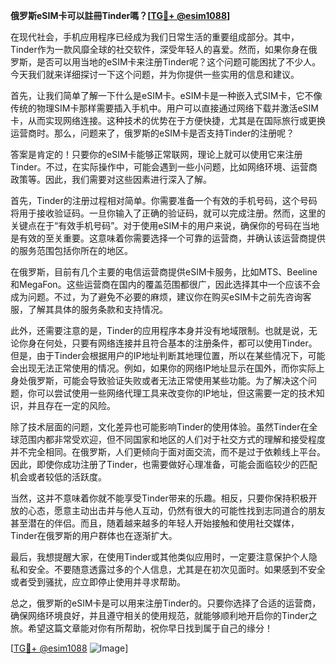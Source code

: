 **俄罗斯eSIM卡可以註冊Tinder嗎？[[TG💪+ @esim1088](https://t.me/s/esim1088)]**

在现代社会，手机应用程序已经成为我们日常生活的重要组成部分。其中，Tinder作为一款风靡全球的社交软件，深受年轻人的喜爱。然而，如果你身在俄罗斯，是否可以用当地的eSIM卡来注册Tinder呢？这个问题可能困扰了不少人。今天我们就来详细探讨一下这个问题，并为你提供一些实用的信息和建议。

首先，让我们简单了解一下什么是eSIM卡。eSIM卡是一种嵌入式SIM卡，它不像传统的物理SIM卡那样需要插入手机中。用户可以直接通过网络下载并激活eSIM卡，从而实现网络连接。这种技术的优势在于方便快捷，尤其是在国际旅行或更换运营商时。那么，问题来了，俄罗斯的eSIM卡是否支持Tinder的注册呢？

答案是肯定的！只要你的eSIM卡能够正常联网，理论上就可以使用它来注册Tinder。不过，在实际操作中，可能会遇到一些小问题，比如网络环境、运营商政策等。因此，我们需要对这些因素进行深入了解。

首先，Tinder的注册过程相对简单。你需要准备一个有效的手机号码，这个号码将用于接收验证码。一旦你输入了正确的验证码，就可以完成注册。然而，这里的关键点在于“有效手机号码”。对于使用eSIM卡的用户来说，确保你的号码在当地是有效的至关重要。这意味着你需要选择一个可靠的运营商，并确认该运营商提供的服务范围包括你所在的地区。

在俄罗斯，目前有几个主要的电信运营商提供eSIM卡服务，比如MTS、Beeline和MegaFon。这些运营商在国内的覆盖范围都很广，因此选择其中一个应该不会成为问题。不过，为了避免不必要的麻烦，建议你在购买eSIM卡之前先咨询客服，了解其具体的服务条款和支持情况。

此外，还需要注意的是，Tinder的应用程序本身并没有地域限制。也就是说，无论你身在何处，只要有网络连接并且符合基本的注册条件，都可以使用Tinder。但是，由于Tinder会根据用户的IP地址判断其地理位置，所以在某些情况下，可能会出现无法正常使用的情况。例如，如果你的网络IP地址显示在国外，而你实际上身处俄罗斯，可能会导致验证失败或者无法正常使用某些功能。为了解决这个问题，你可以尝试使用一些网络代理工具来改变你的IP地址，但这需要一定的技术知识，并且存在一定的风险。

除了技术层面的问题，文化差异也可能影响Tinder的使用体验。虽然Tinder在全球范围内都非常受欢迎，但不同国家和地区的人们对于社交方式的理解和接受程度并不完全相同。在俄罗斯，人们更倾向于面对面交流，而不是过于依赖线上平台。因此，即使你成功注册了Tinder，也需要做好心理准备，可能会面临较少的匹配机会或者较低的活跃度。

当然，这并不意味着你就不能享受Tinder带来的乐趣。相反，只要你保持积极开放的心态，愿意主动出击并与他人互动，仍然有很大的可能性找到志同道合的朋友甚至潜在的伴侣。而且，随着越来越多的年轻人开始接触和使用社交媒体，Tinder在俄罗斯的用户群体也在逐渐扩大。

最后，我想提醒大家，在使用Tinder或其他类似应用时，一定要注意保护个人隐私和安全。不要随意透露过多的个人信息，尤其是在初次见面时。如果感到不安全或者受到骚扰，应立即停止使用并寻求帮助。

总之，俄罗斯的eSIM卡是可以用来注册Tinder的。只要你选择了合适的运营商，确保网络环境良好，并且遵守相关的使用规范，就能够顺利地开启你的Tinder之旅。希望这篇文章能对你有所帮助，祝你早日找到属于自己的缘分！

[[TG💪+ @esim1088](https://t.me/s/esim1088) ![Image](https://i.postimg.cc/4NQfJmqS/Snipaste-2025-05-13-00-14-12.png)]